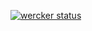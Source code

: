 [![wercker status](https://app.wercker.com/status/33c4e2388e50f03d39300c59b1623e91/m/master "wercker status")](https://app.wercker.com/project/byKey/33c4e2388e50f03d39300c59b1623e91)